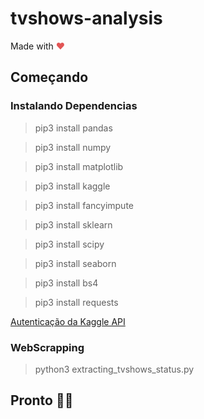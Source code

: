 # tvshows-analysis

Made with <span style="color: #e25555;">&hearts;</span>

## Começando

### Instalando Dependencias

> pip3 install pandas


> pip3 install numpy


> pip3 install matplotlib

> pip3 install kaggle

> pip3 install fancyimpute

> pip3 install sklearn

> pip3 install scipy

> pip3 install seaborn

> pip3 install bs4

> pip3 install requests



[Autenticação da Kaggle API](https://www.kaggle.com/docs/api)



### WebScrapping

> python3 extracting_tvshows_status.py

## Pronto  🎉🎉

